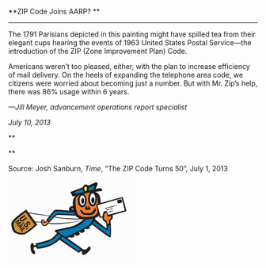 **ZIP Code Joins AARP?
**

****

The 1791 Parisians depicted in this painting might have spilled tea from their elegant cups hearing the events of 1963 United States Postal Service—the introduction of the ZIP (Zone Improvement Plan) Code. 

Americans weren’t too pleased, either, with the plan to increase efficiency of mail delivery. On the heels of expanding the telephone area code, we citizens were worried about becoming just a number. But with Mr. Zip’s help, there was 86% usage within 6 years. 

*—Jill Meyer, advancement operations report specialist*

*July 10, 2013*

**

**

Source: Josh Sanburn, *Time*, “The ZIP Code Turns 50”, July 1, 2013

![](../images/NewsFlash_JMeyer_ZIPcodeEDIT-1.PNG)
